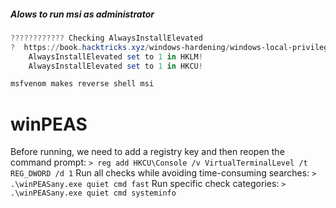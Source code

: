 ##### Alows to run msi as administrator
```powershell
???????????? Checking AlwaysInstallElevated
?  https://book.hacktricks.xyz/windows-hardening/windows-local-privilege-escalation#alwaysinstallelevated
    AlwaysInstallElevated set to 1 in HKLM!
    AlwaysInstallElevated set to 1 in HKCU! 

msfvenom makes reverse shell msi

```

# winPEAS
Before running, we need to add a registry key and then reopen the
command prompt:
`> reg add HKCU\Console /v VirtualTerminalLevel /t REG_DWORD /d 1`
Run all checks while avoiding time-consuming searches:
`> .\winPEASany.exe quiet cmd fast`
Run specific check categories:
`> .\winPEASany.exe quiet cmd systeminfo`